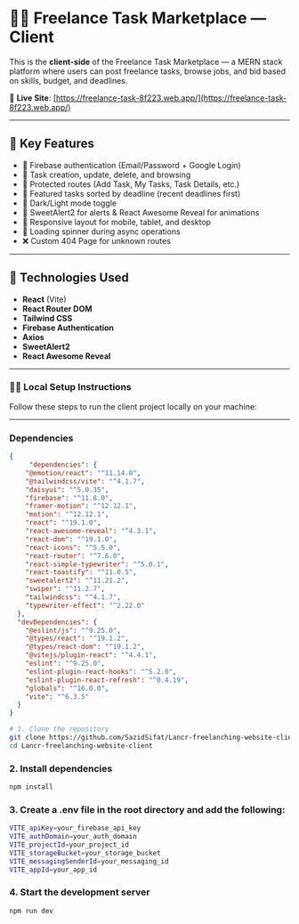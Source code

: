 # 🧑‍💻 Freelance Task Marketplace — Client

This is the **client-side** of the Freelance Task Marketplace — a MERN stack platform where users can post freelance tasks, browse jobs, and bid based on skills, budget, and deadlines.

🔗 **Live Site**: [https://freelance-task-8f223.web.app/](https://freelance-task-8f223.web.app/)

---

## 🚀 Key Features

- 🔐 Firebase authentication (Email/Password + Google Login)
- 🧾 Task creation, update, delete, and browsing
- 🧭 Protected routes (Add Task, My Tasks, Task Details, etc.)
- 📆 Featured tasks sorted by deadline (recent deadlines first)
- 🌙 Dark/Light mode toggle
- 🎉 SweetAlert2 for alerts & React Awesome Reveal for animations
- 📱 Responsive layout for mobile, tablet, and desktop
- 🔄 Loading spinner during async operations
- ❌ Custom 404 Page for unknown routes

---

## 🔧 Technologies Used

- **React** (Vite)
- **React Router DOM**
- **Tailwind CSS**
- **Firebase Authentication**
- **Axios**
- **SweetAlert2**
- **React Awesome Reveal**

---

### 🧑‍💻 Local Setup Instructions

Follow these steps to run the client project locally on your machine:

---
### Dependencies
```json
{
     "dependencies": {
    "@emotion/react": "^11.14.0",
    "@tailwindcss/vite": "^4.1.7",
    "daisyui": "^5.0.35",
    "firebase": "^11.8.0",
    "framer-motion": "^12.12.1",
    "motion": "^12.12.1",
    "react": "^19.1.0",
    "react-awesome-reveal": "^4.3.1",
    "react-dom": "^19.1.0",
    "react-icons": "^5.5.0",
    "react-router": "^7.6.0",
    "react-simple-typewriter": "^5.0.1",
    "react-toastify": "^11.0.5",
    "sweetalert2": "^11.21.2",
    "swiper": "^11.2.7",
    "tailwindcss": "^4.1.7",
    "typewriter-effect": "^2.22.0"
  },
  "devDependencies": {
    "@eslint/js": "^9.25.0",
    "@types/react": "^19.1.2",
    "@types/react-dom": "^19.1.2",
    "@vitejs/plugin-react": "^4.4.1",
    "eslint": "^9.25.0",
    "eslint-plugin-react-hooks": "^5.2.0",
    "eslint-plugin-react-refresh": "^0.4.19",
    "globals": "^16.0.0",
    "vite": "^6.3.5"
  }
}
```

```bash
# 1. Clone the repository
git clone https://github.com/SazidSifat/Lancr-freelanching-website-client.git
cd Lancr-freelanching-website-client
```

### 2. Install dependencies
```bash
npm install
```
### 3. Create a .env file in the root directory and add the following:
```bash
VITE_apiKey=your_firebase_api_key
VITE_authDomain=your_auth_domain
VITE_projectId=your_project_id
VITE_storageBucket=your_storage_bucket
VITE_messagingSenderId=your_messaging_id
VITE_appId=your_app_id
```

### 4. Start the development server
```bash
npm run dev
```
